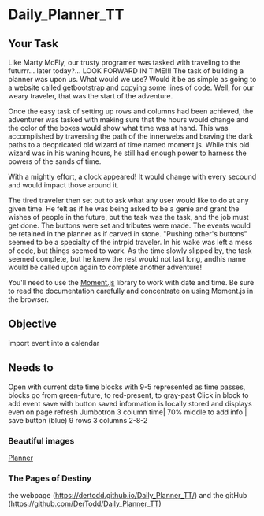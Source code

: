 # Daily_Planner_TT
## Your Task

Like Marty McFly, our trusty programer was tasked with traveling to the futurrr... later today?... LOOK FORWARD IN TIME!!!  The task of building a planner was upon us.  What would we use?  Would it be as simple as going to a website called getbootstrap and copying some lines of code.  Well, for our weary traveler, that was the start of the adventure. 

Once the easy task of setting up rows and columns had been achieved, the adventurer was tasked with making sure that the hours would change and the color of the boxes would show what time was at hand.  This was accomplished by traversing the path of the innerwebs and braving the dark paths to a decpricated old wizard of time named moment.js.  While this old wizard was in his waning hours, he still had enough power to harness the powers of the sands of time.     

With a mightly effort, a clock appeared!  It would change with every secound and would impact those around it.

The tired traveler then set out to ask what any user would like to do at any given time.  He felt as if he was being asked to be a genie and grant the wishes of people in the future, but the task was the task, and the job must get done.  The buttons were set and tributes were made.  The events would be retained in the planner as if carved in stone.  "Pushing other's buttons" seemed to be a specialty of the intrpid traveler.  In his wake was left a mess of code, but things seemed to work.
As the time slowly slipped by, the task seemed complete, but he knew the rest would not last long, andhis name would be called upon again to complete another adventure!


You'll need to use the [Moment.js](https://momentjs.com/) library to work with date and time. Be sure to read the documentation carefully and concentrate on using Moment.js in the browser.

## Objective
import event into a calendar 
## Needs to 
Open with current date
time blocks with 9-5 represented
as time passes, blocks go from green-future, to red-present, to gray-past
Click in block to add event save with button
saved information is locally stored and displays even on page refresh
Jumbotron
3 column
time| 70% middle to add info | save button (blue)
9 rows
3 columns 2-8-2
### Beautiful images
[Planner](./assets/images/planner_site.jpg)
### The Pages of Destiny
the webpage (https://dertodd.github.io/Daily_Planner_TT/) and the gitHub (https://github.com/DerTodd/Daily_Planner_TT)
